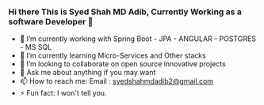 ### Hi there This is Syed Shah MD Adib, Currently Working as a software Developer 👋

- 🔭 I’m currently working with Spring Boot - JPA - ANGULAR - POSTGRES - MS SQL 
- 🌱 I’m currently learning Micro-Services and Other stacks
- 👯 I’m looking to collaborate on open source innovative projects
- 💬 Ask me about anything if you may want
- 📫 How to reach me: Email : syedshahmdadib2@gmail.com
- ⚡ Fun fact: I won't tell you.

<!--
**4D1B/4D1B** is a ✨ _special_ ✨ repository because its `README.md` (this file) appears on your GitHub profile.

Here are some ideas to get you started:

- 🔭 I’m currently working on ... 
- 🌱 I’m currently learning ...
- 👯 I’m looking to collaborate on ...
- 🤔 I’m looking for help with ...
- 💬 Ask me about ...
- 📫 How to reach me: ...
- 😄 Pronouns: ...
- ⚡ Fun fact: ...
-->
